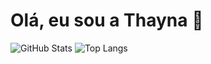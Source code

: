 # Olá, eu sou a Thayna 👋

![GitHub Stats](https://github-readme-stats.vercel.app/api?username=taykas&show_icons=true&theme=radical) ![Top Langs](https://github-readme-stats.vercel.app/api/top-langs/?username=taykas&layout=compact&bg_color=00000000&title_color=622F98)


